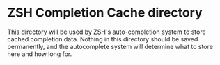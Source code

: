 # ZSH Completion Cache directory

This directory will be used by ZSH's auto-completion system to store cached completion data. Nothing
in this directory should be saved permanently, and the autocomplete system will determine what to
store here and how long for.

